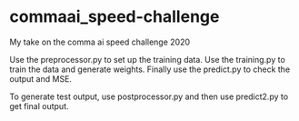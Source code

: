 # commaai_speed-challenge
My take on the comma ai speed challenge 2020

Use the preprocessor.py to set up the training data. Use the training.py to train the data and generate weights. 
Finally use the predict.py to check the output and MSE.

To generate test output, use postprocessor.py and then use predict2.py to get final output.
